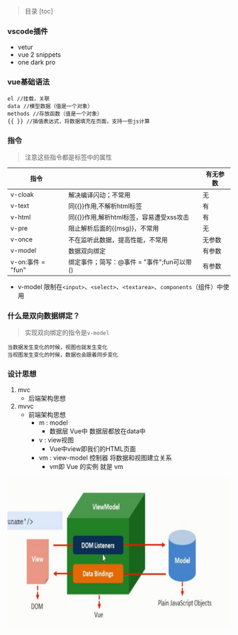 >目录
[toc]
### vscode插件
* vetur
* vue 2 snippets
* one dark pro

### vue基础语法
```
el //挂载，关联
data //模型数据（值是一个对象）
methods //存放函数（值是一个对象）
{{ }} //插值表达式，将数据填充在页面，支持一些js计算
```

### 指令
>注意这些指令都是标签中的属性

|指令				|											|  有无参数	|
|-- |-- | -- |
|v-cloak			|解决编译闪动；不常用						|      无	|
|v-text				|同{{}}作用,不解析html标签					| 有		|
|v-html				|同{{}}作用,解析html标签，容易遭受xss攻击	|  有		|
|v-pre				|阻止解析后面的{{msg}}，不常用				|  无		|
|v-once				|不在监听此数据，提高性能，不常用			|无参数		|
|v-model			|数据双向绑定								|有参数		|
|v-on:事件 = "fun"	| 绑定事件；简写：@事件 = "事件";fun可以带()		| 有参数	|
* v-model 限制在`<input>`、`<select>`、`<textarea>`、`components`（组件）中使用



###  什么是双向数据绑定？
>实现双向绑定的指令是`v-model`
```
当数据发生变化的时候，视图也就发生变化
当视图发生变化的时候，数据也会跟着同步变化
```

### 设计思想
1. mvc
	* 后端架构思想
2. mvvc
	* 前端架构思想
		* m : model
			* 数据层 Vue中 数据层都放在data中
		* v : view视图
			* Vue中view即我们的HTML页面
		* vm : view-model 控制器 将数据和视图建立关系
			* vm即 Vue 的实例 就是 vm

![mvvm形象图](./images/mvvm形象图.jpg)


